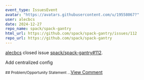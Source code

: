 ```yaml
---
event_type: IssuesEvent
avatar: "https://avatars.githubusercontent.com/u/19558067?"
user: alecbcs
date: 2024-12-27
repo_name: spack/spack-gantry
html_url: https://github.com/spack/spack-gantry/issues/112
repo_url: https://github.com/spack/spack-gantry
---
```


<a href='https://github.com/alecbcs' target='_blank'>alecbcs</a> closed issue <a href='https://github.com/spack/spack-gantry/issues/112' target='_blank'>spack/spack-gantry#112</a>.

<p>Add centralized config</p><small>## Problem/Opportunity Statement...</small><a href='https://github.com/spack/spack-gantry/issues/112' target='_blank'>View Comment</a>